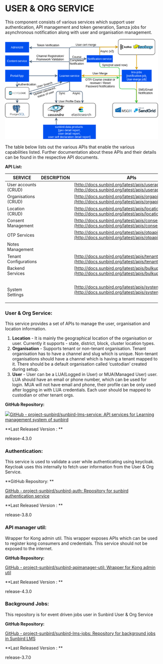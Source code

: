 # USER & ORG SERVICE

This component consists of various services which support user authentication, API management and token generation, Samza jobs for asynchronous notification along with user and organisation management.



![User Account Creation](../../.gitbook/assets/UserRegistration.png)

The table below lists out the various APIs that enable the various capabilities listed. Further documentation about these APIs and their details can be found in the respective API documents.

**API List:**

| SERVICE                    | DESCRIPTION | APIs                                                                                                                 |
| -------------------------- | ----------- | -------------------------------------------------------------------------------------------------------------------- |
| User accounts (CRUD)       |             | [http://docs.sunbird.org/latest/apis/userapi/](http://docs.sunbird.org/latest/apis/userapi/)                         |
| Organisations (CRUD)       |             | [http://docs.sunbird.org/latest/apis/orgapi/](http://docs.sunbird.org/latest/apis/orgapi/)                           |
| Location (CRUD)            |             | [http://docs.sunbird.org/latest/apis/locationapi/](http://docs.sunbird.org/latest/apis/locationapi/)                 |
| Consent Management         |             | [http://docs.sunbird.org/latest/apis/consentapi/](http://docs.sunbird.org/latest/apis/consentapi/)                   |
| OTP Services               |             | [http://docs.sunbird.org/latest/apis/otpapi/](http://docs.sunbird.org/latest/apis/otpapi/)                           |
| Notes Management           |             |                                                                                                                      |
| Tenant Configurations      |             | [http://docs.sunbird.org/latest/apis/tenantpreferenceapi/](http://docs.sunbird.org/latest/apis/tenantpreferenceapi/) |
| Backend Services           |             | [http://docs.sunbird.org/latest/apis/bulkupload/](http://docs.sunbird.org/latest/apis/bulkupload/)                   |
| <p><br>System Settings</p> |             | [http://docs.sunbird.org/latest/apis/systemsettingsapi/](http://docs.sunbird.org/latest/apis/systemsettingsapi/)     |

### User & Org Service: <a href="user-and-org-service" id="user-and-org-service"></a>

This service provides a set of APIs to manage the user, organisation and location information.&#x20;

1. **Location** - It is mainly the geographical location of the organisation or user. Currently it supports - state, district, block, cluster location types.
2. **Organisation** - Supports tenant or non-tenant organisation. Tenant organisation has to have a channel and slug which is unique. Non-tenant organisations should have a channel which is having a tenant mapped to it. There should be a default organisation called ‘custodian’ created during setup.
3. **User** - User can be a LUA(Logged in User) or MUA(Managed User) user. LUA should have an email or phone number, which can be used for login. MUA will not have email and phone, their profile can be only used after logging in with LUA credentials. Each user should be mapped to custodian or other tenant orgs.&#x20;

**GitHub Repository:**

[![](https://github.com/fluidicon.png)GitHub - project-sunbird/sunbird-lms-service: API services for Learning management system of sunbird](https://github.com/project-sunbird/sunbird-lms-service)

**Last Released Version : **

release-4.3.0

&#x20;

### Authentication: <a href="authentication" id="authentication"></a>

This service is used to validate a user while authenticating using keycloak. Keycloak uses this internally to fetch user information from the User & Org Service.

**GitHub Repository: **

[GitHub - project-sunbird/sunbird-auth: Repository for sunbird authentication service](https://github.com/project-sunbird/sunbird-auth)

**Last Released Version : **

release-3.8.0

### API manager util: <a href="api-manager-util" id="api-manager-util"></a>

Wrapper for Kong admin util. This wrapper exposes APIs which can be used to register kong consumers and credentials. This service should not be exposed to the internet.

**GitHub Repository:**

[GitHub - project-sunbird/sunbird-apimanager-util: Wrapper for Kong admin util](https://github.com/project-sunbird/sunbird-apimanager-util)

**Last Released Version : **

release-4.3.0

### Background Jobs: <a href="background-jobs" id="background-jobs"></a>

This repository is for event driven jobs user in Sunbird User & Org Service

**GitHub Repository:**

[GitHub - project-sunbird/sunbird-lms-jobs: Repository for background jobs in Sunbird LMS](https://github.com/project-sunbird/sunbird-lms-jobs)

**Last Released Version : **

release-3.7.0
